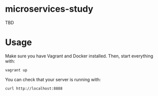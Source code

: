 # microservices-study

TBD

# Usage

Make sure you have Vagrant and Docker installed. Then, start everything with:

```bash
vagrant up
```

You can check that your server is running with:

```bash
curl http://localhost:8888
```
